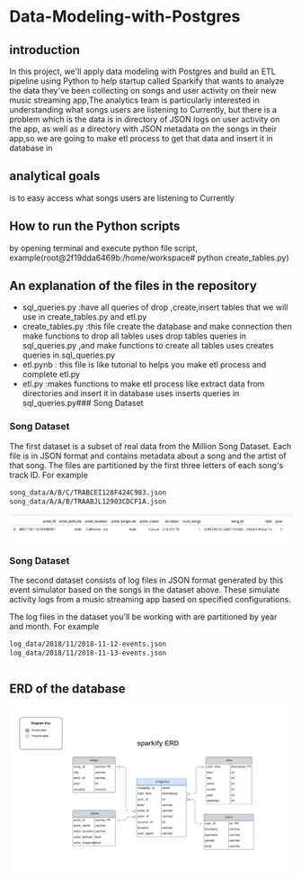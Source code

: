 # Data-Modeling-with-Postgres
## introduction
In this project, we'll apply data modeling with Postgres and build an ETL pipeline using Python to help startup called Sparkify that wants to analyze the data they've been collecting on songs and user activity on their new music streaming app,The analytics team is particularly interested in understanding what songs users are listening to Currently, but there is a problem which is the data is in directory of JSON logs on user activity on the app, as well as a directory with JSON metadata on the songs in their app,so we are going to make etl process to get that data and insert it in database in 

## analytical goals
is to easy access what songs users are listening to Currently

## How to run the Python scripts
by opening terminal and execute python file script, example(root@2f19dda6469b:/home/workspace# python create_tables.py)

## An explanation of the files in the repository
* sql_queries.py :have all queries of drop ,create,insert tables that we will use in create_tables.py and etl.py
* create_tables.py :this file create the database and make connection then make functions to drop all tables uses drop tables queries in sql_queries.py ,and make functions to   create all tables uses creates queries in sql_queries.py 
* etl.pynb : this file is like tutorial to helps you make etl process and complete etl.py
* etl.py :makes functions to make etl process like extract data from directories and insert it in database uses inserts queries in sql_queries.py### Song Dataset

### Song Dataset
The first dataset is a subset of real data from the Million Song Dataset. Each file is in JSON format and contains metadata about a song and the artist of that song. The files are partitioned by the first three letters of each song's track ID. For example
```
song_data/A/B/C/TRABCEI128F424C983.json
song_data/A/A/B/TRAABJL12903CDCF1A.json
```

![songdata](https://github.com/ahmedaalli/Data-Modeling-with-Postgres/blob/main/songdata.png)


### Song Dataset
The second dataset consists of log files in JSON format generated by this event simulator based on the songs in the dataset above. These simulate activity logs from a music streaming app based on specified configurations.

The log files in the dataset you'll be working with are partitioned by year and month. For example
```
log_data/2018/11/2018-11-12-events.json
log_data/2018/11/2018-11-13-events.json
```
```

```

## ERD of the database
![ERD](https://github.com/ahmedaalli/Data-Modeling-with-Postgres/blob/main/sparkify%20ERD.png)
